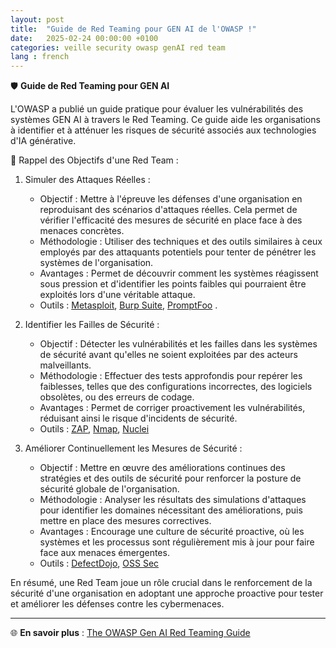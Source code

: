 ```yaml
---
layout: post
title:  "Guide de Red Teaming pour GEN AI de l'OWASP !"
date:   2025-02-24 00:00:00 +0100
categories: veille security owasp genAI red team
lang : french
---
```



🛡️ **Guide de Red Teaming pour GEN AI**

L'OWASP a publié un guide pratique pour évaluer les vulnérabilités des systèmes GEN AI à travers le Red Teaming. Ce guide aide les organisations 
à identifier et à atténuer les risques de sécurité associés aux technologies d'IA générative.

🎯 Rappel des Objectifs d'une Red Team :

1. Simuler des Attaques Réelles :
	- Objectif : Mettre à l'épreuve les défenses d'une organisation en reproduisant des scénarios d'attaques réelles. Cela permet de vérifier l'efficacité des mesures de sécurité en place face à des menaces concrètes.
	- Méthodologie : Utiliser des techniques et des outils similaires à ceux employés par des attaquants potentiels pour tenter de pénétrer les systèmes de l'organisation.
	- Avantages : Permet de découvrir comment les systèmes réagissent sous pression et d'identifier les points faibles qui pourraient être exploités lors d'une véritable attaque.
    - Outils : [Metasploit](https://www.metasploit.com/), [Burp Suite](https://portswigger.net/burp), [PromptFoo](https://www.promptfoo.dev/) .

2. Identifier les Failles de Sécurité :
	- Objectif : Détecter les vulnérabilités et les failles dans les systèmes de sécurité avant qu'elles ne soient exploitées par des acteurs malveillants.
	- Méthodologie : Effectuer des tests approfondis pour repérer les faiblesses, telles que des configurations incorrectes, des logiciels obsolètes, ou des erreurs de codage.
	- Avantages : Permet de corriger proactivement les vulnérabilités, réduisant ainsi le risque d'incidents de sécurité.
    - Outils : [ZAP](https://www.zaproxy.org/), [Nmap](https://nmap.org/), [Nuclei](https://docs.projectdiscovery.io/tools/nuclei/overview)


3. Améliorer Continuellement les Mesures de Sécurité :
	- Objectif : Mettre en œuvre des améliorations continues des stratégies et des outils de sécurité pour renforcer la posture de sécurité globale de l'organisation.
	- Méthodologie : Analyser les résultats des simulations d'attaques pour identifier les domaines nécessitant des améliorations, puis mettre en place des mesures correctives.
	- Avantages : Encourage une culture de sécurité proactive, où les systèmes et les processus sont régulièrement mis à jour pour faire face aux menaces émergentes.
    - Outils : [DefectDojo](https://www.defectdojo.org/), [OSS Sec](https://www.ossec.net/)

En résumé, une Red Team joue un rôle crucial dans le renforcement de la sécurité d'une organisation en adoptant une approche proactive pour tester et améliorer les défenses contre les cybermenaces.

---

🌐 **En savoir plus** : [The OWASP Gen AI Red Teaming Guide](https://genai.owasp.org/2025/01/22/announcing-the-owasp-gen-ai-red-teaming-guide/)